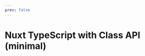 ```yaml
---
prev: false
---
```


# Nuxt TypeScript with Class API (minimal)

<Example name="class-api/minimal" />
